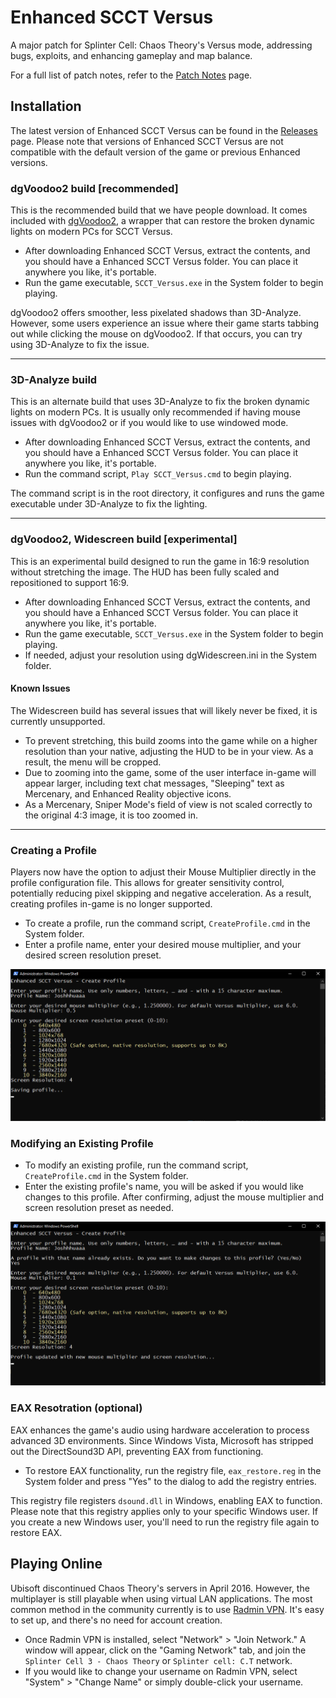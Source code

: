 # Enhanced SCCT Versus
A major patch for Splinter Cell: Chaos Theory's Versus mode, addressing bugs, exploits, and enhancing gameplay and map balance.

For a full list of patch notes, refer to the [Patch Notes](PatchNotes.md) page.

## Installation

The latest version of Enhanced SCCT Versus can be found in the [Releases](https://github.com/Joshhhuaaa/EnhancedSCCTVersus/releases) page. Please note that versions of Enhanced SCCT Versus are not compatible with the default version of the game or previous Enhanced versions.

### dgVoodoo2 build [recommended]
This is the recommended build that we have people download. It comes included with [dgVoodoo2](https://github.com/dege-diosg/dgVoodoo2), a wrapper that can restore the broken dynamic lights on modern PCs for SCCT Versus.

- After downloading Enhanced SCCT Versus, extract the contents, and you should have a Enhanced SCCT Versus folder. You can place it anywhere you like, it's portable.
- Run the game executable, `SCCT_Versus.exe` in the System folder to begin playing. 

dgVoodoo2 offers smoother, less pixelated shadows than 3D-Analyze. However, some users experience an issue where their game starts tabbing out while clicking the mouse on dgVoodoo2. If that occurs, you can try using 3D-Analyze to fix the issue.

---

### 3D-Analyze build
This is an alternate build that uses 3D-Analyze to fix the broken dynamic lights on modern PCs. It is usually only recommended if having mouse issues with dgVoodoo2 or if you would like to use windowed mode.

- After downloading Enhanced SCCT Versus, extract the contents, and you should have a Enhanced SCCT Versus folder. You can place it anywhere you like, it's portable.
- Run the command script, `Play SCCT_Versus.cmd` to begin playing.

The command script is in the root directory, it configures and runs the game executable under 3D-Analyze to fix the lighting.

---

### dgVoodoo2, Widescreen build [experimental]
This is an experimental build designed to run the game in 16:9 resolution without stretching the image. The HUD has been fully scaled and repositioned to support 16:9.

- After downloading Enhanced SCCT Versus, extract the contents, and you should have a Enhanced SCCT Versus folder. You can place it anywhere you like, it's portable.
- Run the game executable, `SCCT_Versus.exe` in the System folder to begin playing.
- If needed, adjust your resolution using dgWidescreen.ini in the System folder.

#### Known Issues
The Widescreen build has several issues that will likely never be fixed, it is currently unsupported.
- To prevent stretching, this build zooms into the game while on a higher resolution than your native, adjusting the HUD to be in your view. As a result, the menu will be cropped.
- Due to zooming into the game, some of the user interface in-game will appear larger, including text chat messages, "Sleeping" text as Mercenary, and Enhanced Reality objective icons.
-  As a Mercenary, Sniper Mode's field of view is not scaled correctly to the original 4:3 image, it is too zoomed in.

---

### Creating a Profile
Players now have the option to adjust their Mouse Multiplier directly in the profile configuration file. This allows for greater sensitivity control, potentially reducing pixel skipping and negative acceleration. As a result, creating profiles in-game is no longer supported.

- To create a profile, run the command script, `CreateProfile.cmd` in the System folder.
- Enter a profile name, enter your desired mouse multiplier, and your desired screen resolution preset.

 <img src="Images/CreateProfile.png" width="768">

 ### Modifying an Existing Profile

 - To modify an existing profile, run the command script, `CreateProfile.cmd` in the System folder.
 - Enter the existing profile's name, you will be asked if you would like changes to this profile. After confirming, adjust the mouse multiplier and screen resolution preset as needed.

<img src="Images/ModifyProfile.png" width="768">

### EAX Resotration (optional)
EAX enhances the game's audio using hardware acceleration to process advanced 3D environments. Since Windows Vista, Microsoft has stripped out the DirectSound3D API, preventing EAX from functioning.

- To restore EAX functionality, run the registry file, `eax_restore.reg` in the System folder and press "Yes" to the dialog to add the registry entries.

 This registry file registers `dsound.dll` in Windows, enabling EAX to function. Please note that this registry applies only to your specific Windows user. If you create a new Windows user, you'll need to run the registry file again to restore EAX.

 ## Playing Online
Ubisoft discontinued Chaos Theory's servers in April 2016. However, the multiplayer is still playable when using virtual LAN applications. The most common method in the community currently is to use [Radmin VPN](https://www.radmin-vpn.com/). It's easy to set up, and there's no need for account creation.

- Once Radmin VPN is installed, select "Network" > "Join Network." A window will appear, click on the "Gaming Network" tab, and join the `Splinter Cell 3 - Chaos Theory` or `Splinter cell: C.T` network.
- If you would like to change your username on Radmin VPN, select "System" > "Change Name" or simply double-click your username.
